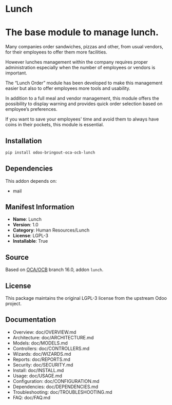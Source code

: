 # Lunch


The base module to manage lunch.
================================

Many companies order sandwiches, pizzas and other, from usual vendors, for their employees to offer them more facilities.

However lunches management within the company requires proper administration especially when the number of employees or vendors is important.

The “Lunch Order” module has been developed to make this management easier but also to offer employees more tools and usability.

In addition to a full meal and vendor management, this module offers the possibility to display warning and provides quick order selection based on employee’s preferences.

If you want to save your employees' time and avoid them to always have coins in their pockets, this module is essential.
    

## Installation

```bash
pip install odoo-bringout-oca-ocb-lunch
```

## Dependencies

This addon depends on:
- mail

## Manifest Information

- **Name**: Lunch
- **Version**: 1.0
- **Category**: Human Resources/Lunch
- **License**: LGPL-3
- **Installable**: True

## Source

Based on [OCA/OCB](https://github.com/OCA/OCB) branch 16.0, addon `lunch`.

## License

This package maintains the original LGPL-3 license from the upstream Odoo project.

## Documentation

- Overview: doc/OVERVIEW.md
- Architecture: doc/ARCHITECTURE.md
- Models: doc/MODELS.md
- Controllers: doc/CONTROLLERS.md
- Wizards: doc/WIZARDS.md
- Reports: doc/REPORTS.md
- Security: doc/SECURITY.md
- Install: doc/INSTALL.md
- Usage: doc/USAGE.md
- Configuration: doc/CONFIGURATION.md
- Dependencies: doc/DEPENDENCIES.md
- Troubleshooting: doc/TROUBLESHOOTING.md
- FAQ: doc/FAQ.md
